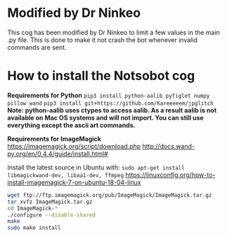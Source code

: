 # Modified by Dr Ninkeo
This cog has been modified by Dr Ninkeo to limit a few values in the main .py file. This is done to make it not crash the bot whenever invalid commands are sent.

# How to install the Notsobot cog
**Requirements for Python**
`pip3 install python-aalib pyfiglet numpy pillow wand`
`pip3 install git+https://github.com/Kareeeeem/jpglitch`
**Note: python-aalib uses ctypes to access aalib. As a result aalib is not available on Mac OS systems and will not import. You can still use everything except the ascii art commands.**


**Requirements for ImageMagick**
https://imagemagick.org/script/download.php
http://docs.wand-py.org/en/0.4.4/guide/install.html#

Install the latest source in Ubuntu with:
`sudo apt-get install libmagickwand-dev, libaa1-dev, ffmpeg`
https://linuxconfig.org/how-to-install-imagemagick-7-on-ubuntu-18-04-linux


```bash
wget ftp://ftp.imagemagick.org/pub/ImageMagick/ImageMagick.tar.gz
tar xvfz ImageMagick.tar.gz
cd ImageMagick-*
./configure --disable-shared
make
sudo make install
```
